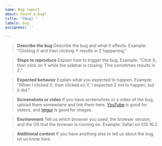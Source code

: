 ```yaml
---
name: Bug report
about: Found a bug?
title: "[Bug] "
labels: bug
assignees: ''

---
```


> **Describe the bug**
> Describe the bug and what it affects.
> Example: "Clicking X and then clicking Y results in Z happening."


> **Steps to reproduce**
> Explain how to trigger the bug.
> Example: "Click X, then click on Y while the sidebar is closing. This sometimes results in Z."


> **Expected behavior**
> Explain what you expected to happen.
> Example: "When I clicked X, then clicked on Y, I expected Z not to happen, but it did."


> **Screenshots or video**
> If you have screenshots or a video of the bug, upload them somewhere and link them here. [YouTube](https://youtube.com/upload) is good for videos, and [Imgur](https://imgur.com) is good for images.


> **Environment**
> Tell us which browser you used, the browser version, and the OS that the browser is running on.
> Example: Safari on iOS 16.2


> **Additional context**
> If you have anything else to tell us about the bug, let us know here.
